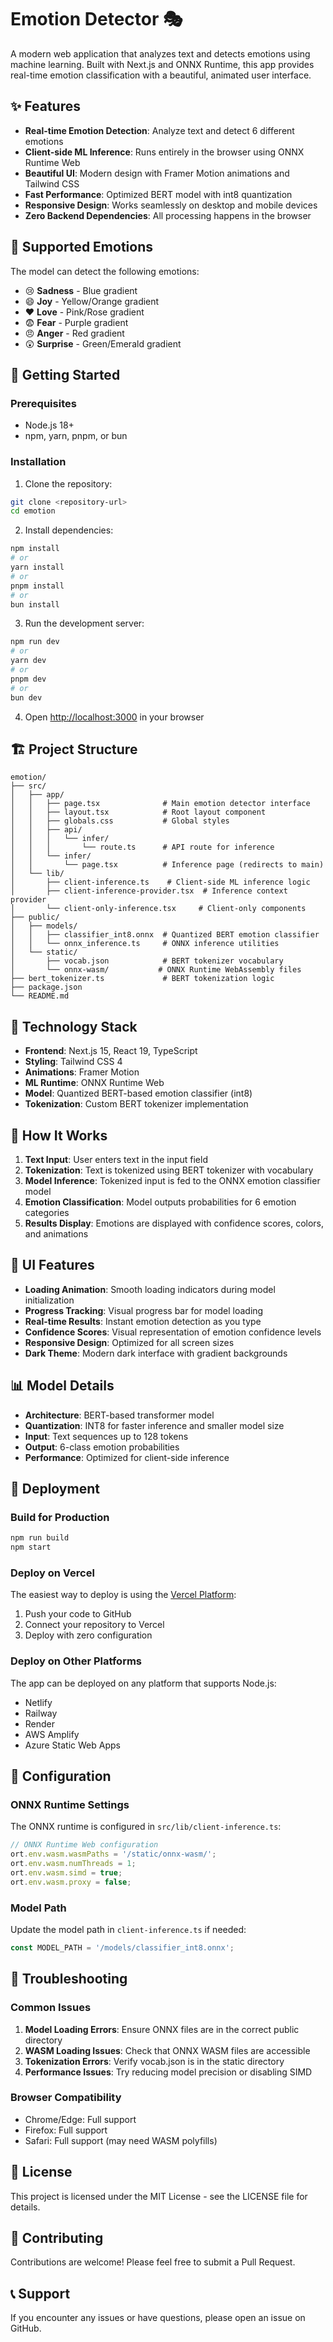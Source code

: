 # Emotion Detector 🎭

A modern web application that analyzes text and detects emotions using machine learning. Built with Next.js and ONNX Runtime, this app provides real-time emotion classification with a beautiful, animated user interface.

## ✨ Features

- **Real-time Emotion Detection**: Analyze text and detect 6 different emotions
- **Client-side ML Inference**: Runs entirely in the browser using ONNX Runtime Web
- **Beautiful UI**: Modern design with Framer Motion animations and Tailwind CSS
- **Fast Performance**: Optimized BERT model with int8 quantization
- **Responsive Design**: Works seamlessly on desktop and mobile devices
- **Zero Backend Dependencies**: All processing happens in the browser

## 🎯 Supported Emotions

The model can detect the following emotions:
- 😢 **Sadness** - Blue gradient
- 😄 **Joy** - Yellow/Orange gradient  
- ❤️ **Love** - Pink/Rose gradient
- 😨 **Fear** - Purple gradient
- 😠 **Anger** - Red gradient
- 😲 **Surprise** - Green/Emerald gradient

## 🚀 Getting Started

### Prerequisites

- Node.js 18+ 
- npm, yarn, pnpm, or bun

### Installation

1. Clone the repository:
```bash
git clone <repository-url>
cd emotion
```

2. Install dependencies:
```bash
npm install
# or
yarn install
# or
pnpm install
# or
bun install
```

3. Run the development server:
```bash
npm run dev
# or
yarn dev
# or
pnpm dev
# or
bun dev
```

4. Open [http://localhost:3000](http://localhost:3000) in your browser

## 🏗️ Project Structure

```
emotion/
├── src/
│   ├── app/
│   │   ├── page.tsx              # Main emotion detector interface
│   │   ├── layout.tsx            # Root layout component
│   │   ├── globals.css           # Global styles
│   │   ├── api/
│   │   │   └── infer/
│   │   │       └── route.ts      # API route for inference
│   │   └── infer/
│   │       └── page.tsx          # Inference page (redirects to main)
│   └── lib/
│       ├── client-inference.ts    # Client-side ML inference logic
│       ├── client-inference-provider.tsx  # Inference context provider
│       └── client-only-inference.tsx     # Client-only components
├── public/
│   ├── models/
│   │   ├── classifier_int8.onnx  # Quantized BERT emotion classifier
│   │   └── onnx_inference.ts     # ONNX inference utilities
│   └── static/
│       ├── vocab.json            # BERT tokenizer vocabulary
│       └── onnx-wasm/           # ONNX Runtime WebAssembly files
├── bert_tokenizer.ts             # BERT tokenization logic
├── package.json
└── README.md
```

## 🔧 Technology Stack

- **Frontend**: Next.js 15, React 19, TypeScript
- **Styling**: Tailwind CSS 4
- **Animations**: Framer Motion
- **ML Runtime**: ONNX Runtime Web
- **Model**: Quantized BERT-based emotion classifier (int8)
- **Tokenization**: Custom BERT tokenizer implementation

## 🤖 How It Works

1. **Text Input**: User enters text in the input field
2. **Tokenization**: Text is tokenized using BERT tokenizer with vocabulary
3. **Model Inference**: Tokenized input is fed to the ONNX emotion classifier model
4. **Emotion Classification**: Model outputs probabilities for 6 emotion categories
5. **Results Display**: Emotions are displayed with confidence scores, colors, and animations

## 🎨 UI Features

- **Loading Animation**: Smooth loading indicators during model initialization
- **Progress Tracking**: Visual progress bar for model loading
- **Real-time Results**: Instant emotion detection as you type
- **Confidence Scores**: Visual representation of emotion confidence levels
- **Responsive Design**: Optimized for all screen sizes
- **Dark Theme**: Modern dark interface with gradient backgrounds

## 📊 Model Details

- **Architecture**: BERT-based transformer model
- **Quantization**: INT8 for faster inference and smaller model size
- **Input**: Text sequences up to 128 tokens
- **Output**: 6-class emotion probabilities
- **Performance**: Optimized for client-side inference

## 🚀 Deployment

### Build for Production

```bash
npm run build
npm start
```

### Deploy on Vercel

The easiest way to deploy is using the [Vercel Platform](https://vercel.com/new):

1. Push your code to GitHub
2. Connect your repository to Vercel
3. Deploy with zero configuration

### Deploy on Other Platforms

The app can be deployed on any platform that supports Node.js:
- Netlify
- Railway
- Render
- AWS Amplify
- Azure Static Web Apps

## 🔧 Configuration

### ONNX Runtime Settings

The ONNX runtime is configured in `src/lib/client-inference.ts`:

```typescript
// ONNX Runtime Web configuration
ort.env.wasm.wasmPaths = '/static/onnx-wasm/';
ort.env.wasm.numThreads = 1;
ort.env.wasm.simd = true;
ort.env.wasm.proxy = false;
```

### Model Path

Update the model path in `client-inference.ts` if needed:
```typescript
const MODEL_PATH = '/models/classifier_int8.onnx';
```

## 🐛 Troubleshooting

### Common Issues

1. **Model Loading Errors**: Ensure ONNX files are in the correct public directory
2. **WASM Loading Issues**: Check that ONNX WASM files are accessible
3. **Tokenization Errors**: Verify vocab.json is in the static directory
4. **Performance Issues**: Try reducing model precision or disabling SIMD

### Browser Compatibility

- Chrome/Edge: Full support
- Firefox: Full support  
- Safari: Full support (may need WASM polyfills)

## 📝 License

This project is licensed under the MIT License - see the LICENSE file for details.

## 🤝 Contributing

Contributions are welcome! Please feel free to submit a Pull Request.

## 📞 Support

If you encounter any issues or have questions, please open an issue on GitHub.

